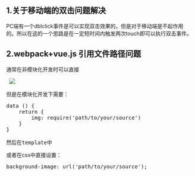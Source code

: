 
## 1.关于移动端的双击问题解决
PC端有一个dblclick事件是可以实现双击效果的，但是对于移动端是不起作用的。所以在这的一个思路是在一定短时间内触发两次touch即可以执行双击事件。
  
## 2.webpack+vue.js 引用文件路径问题
通常在非模块化开发时可以直接
<pre>
 <img src="../assets/img/blackHeart.png"/>
</pre>
但是在模块化开发下需要：
<pre>
data () {
    return {
        img: require('path/to/your/source')
    }
}

然后在template中
<img :src="img" />
</pre>
或者在css中直接设置：
<pre>
background-image: url('path/to/your/source');
</pre>
